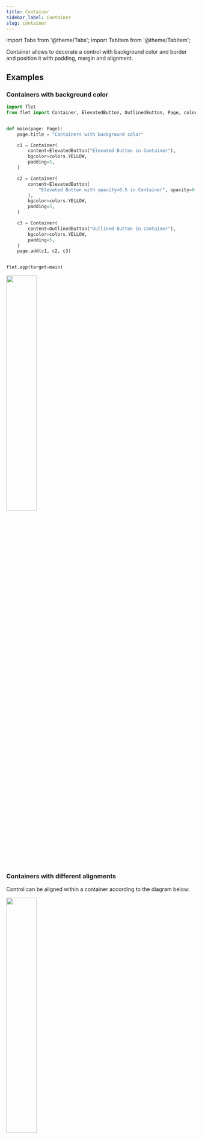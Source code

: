 ```yaml
---
title: Container
sidebar_label: Container
slug: container
---
```


import Tabs from '@theme/Tabs';
import TabItem from '@theme/TabItem';

Container allows to decorate a control with background color and border and position it with padding, margin and alignment. 

## Examples

### Containers with background color

<Tabs groupId="language">
  <TabItem value="python" label="Python" default>

```python
import flet
from flet import Container, ElevatedButton, OutlinedButton, Page, colors


def main(page: Page):
    page.title = "Containers with background color"

    c1 = Container(
        content=ElevatedButton("Elevated Button in Container"),
        bgcolor=colors.YELLOW,
        padding=5,
    )

    c2 = Container(
        content=ElevatedButton(
            "Elevated Button with opacity=0.5 in Container", opacity=0.5
        ),
        bgcolor=colors.YELLOW,
        padding=5,
    )

    c3 = Container(
        content=OutlinedButton("Outlined Button in Container"),
        bgcolor=colors.YELLOW,
        padding=5,
    )
    page.add(c1, c2, c3)


flet.app(target=main)
```
  </TabItem>
</Tabs>

<img src="/img/docs/controls/container/containers-background-color.png" width="40%" />

### Containers with different alignments

Control can be aligned within a container according to the diagram below:

<img src="/img/docs/controls/container/container-alignments-diagram.png" width="40%" />

<Tabs groupId="language">
  <TabItem value="python" label="Python" default>

```python
import flet
from flet import Container, ElevatedButton, Page, Row, alignment, colors


def main(page: Page):
    page.title = "Containers with different alignments"

    c1 = Container(
        content=ElevatedButton("Center"),
        bgcolor=colors.AMBER,
        padding=15,
        alignment=alignment.center,
        width=150,
        height=150,
    )

    c2 = Container(
        content=ElevatedButton("Top left"),
        bgcolor=colors.AMBER,
        padding=15,
        alignment=alignment.top_left,
        width=150,
        height=150,
    )

    c3 = Container(
        content=ElevatedButton("-0.5, -0.5"),
        bgcolor=colors.AMBER,
        padding=15,
        alignment=alignment.Alignment(-0.5, -0.5),
        width=150,
        height=150,
    )

    r = Row([c1, c2, c3])
    page.add(r)


flet.app(target=main)
```
  </TabItem>
</Tabs>

<img src="/img/docs/controls/container/containers-alignments.png" width="60%" />

## Properties

### `content`

A child Control contained by the container.

### `padding`

Empty space to inscribe inside a container decoration (background, border). The child control is placed inside this padding.

Padding is an instance of `padding.Padding` class with properties set padding for all sides of the rectangle: `left`, `top`, `right`, `bottom`. An instance of `padding.Padding` can be created via constructor with values for specific sides or created with helper methods:

* `padding.all(value: float)`
* `padding.symmetric(vertical, horizontal)`
* `padding.only(left, top, right, bottom)`

For example:

```python
from flet import padding

container_1.padding = padding.all(10)
container_2.padding = padding.symmetric(horizontal=10)
```

### `margin`

Empty space to surround the decoration and child control.

Margin is an instance of `margin.Margin` class with properties set margins for all sides of the rectangle: `left`, `top`, `right`, `bottom`. An instance of `margin.Margin` can be created via constructor with values for specific sides or created with helper methods:

* `margin.all(value)`
* `margin.symmetric(vertical, horizontal)`
* `margin.only(left, top, right, bottom)`

For example:

```python
from flet import margin

container_1.margin = margin.only(top=10)
container_2.margin = margin.symmetric(vertical=10)
```

### `alignment`

Align the child control within the container.

Alignment is an instance of `alignment.Alignment` class object with `x` and `y` properties representing the distance from the center of a rectangle. `x=0`, `y=0` represents the center of the rectangle. `x=-1`, `y=-1` represents the top left of the rectangle, `x=1.0`, `y=1.0` represents the bottom right of the rectangle. There are pre-defined alignment constants in `flet.alignment` module: `topLeft`, `topCenter`, `topRight`, `centerLeft`, `center`, `centerRight`, `bottomLeft`, `bottomCenter`, `bottomRight`.

For example:

```python
from flet import alignment

container_1.alignment = alignment.bottom_right
container_2.alignment = alignment.Alignment(-0.5, -0.5)
```

### `bgcolor`

Background color of the container.

A color value could be a hex value in `#ARGB` format (e.g. `#FFCC0000`), `#RGB` format (e.g. `#CC0000`) or a named color from `flet.colors` module.

### `border`

A border to draw above the background color.

Each side of the container border is described by an instance of `border.BorderSide` class with two properties: `width` (number) and `color` (string). The value of `border` property is an instance of `border.Border` class describing all 4 sides of the rectangle. Helper methods available to set border styles:

* `border.all(width, color)`
* `border.symmetric(vertical: BorderSide, horizontal: BorderSide)`
* `border.only(left: BorderSide, top: BorderSide, right: BorderSide, bottom: BorderSide)`.

For example:

```python
from flet import border, colors
container_1.border = border.all(10, colors.PINK_600)
container_1.border = border.only(bottom=border.BorderSide(1, "black"))
```

### `border_radius`

If specified, the corners of the container are rounded by this radius. Border radius is an instance of `border_radius.BorderRadius` class with 4 properties: `topLeft`, `topRight`, `bottomLeft`, `bottomRight`. The object could be created with a constructor where all corner values set separately or with helper methods:

* `border_radius.all(value)`
* `border_radius.horizontal(left: float = 0, right: float = 0)`
* `border_radius.vertical(top: float = 0, bottom: float = 0)`
* `border_radius.only(topLeft, topRight, bottomLeft, bottomRight)`

For example:

```python
from flet import border_radius
container_1.border_radius = border_radius.all(30)
```

